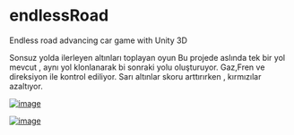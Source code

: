 # endlessRoad

Endless road advancing car game with Unity 3D



Sonsuz yolda ilerleyen altınları toplayan oyun
Bu projede aslında tek bir yol mevcut , aynı yol klonlanarak bi sonraki yolu oluşturuyor.
Gaz,Fren ve direksiyon ile kontrol ediliyor.
Sarı altınlar skoru arttırırken , kırmızılar azaltıyor.


[![image](https://i.hizliresim.com/zGdMl9.jpg)](https://hizliresim.com/zGdMl9)


[![image](https://i.hizliresim.com/RgdD1G.jpg)](https://hizliresim.com/RgdD1G)

